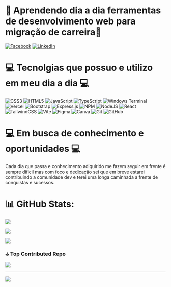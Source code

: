 # 💫 Aprendendo dia a dia ferramentas de desenvolvimento web para migração de carreira💫

[![Facebook](https://img.shields.io/badge/Facebook-%231877F2.svg?logo=Facebook&logoColor=white)](https://facebook.com/http://www.facebook.com/huntedempire) [![LinkedIn](https://img.shields.io/badge/LinkedIn-%230077B5.svg?logo=linkedin&logoColor=white)](https://linkedin.com/in/https://www.linkedin.com/in/erick-luciano-a6767020b/) 

# 💻 Tecnolgias que possuo e utilizo em meu dia a dia 💻
![CSS3](https://img.shields.io/badge/css3-%231572B6.svg?style=for-the-badge&logo=css3&logoColor=white) ![HTML5](https://img.shields.io/badge/html5-%23E34F26.svg?style=for-the-badge&logo=html5&logoColor=white) ![JavaScript](https://img.shields.io/badge/javascript-%23323330.svg?style=for-the-badge&logo=javascript&logoColor=%23F7DF1E) ![TypeScript](https://img.shields.io/badge/typescript-%23007ACC.svg?style=for-the-badge&logo=typescript&logoColor=white) ![Windows Terminal](https://img.shields.io/badge/Windows%20Terminal-%234D4D4D.svg?style=for-the-badge&logo=windows-terminal&logoColor=white) ![Vercel](https://img.shields.io/badge/vercel-%23000000.svg?style=for-the-badge&logo=vercel&logoColor=white) ![Bootstrap](https://img.shields.io/badge/bootstrap-%238511FA.svg?style=for-the-badge&logo=bootstrap&logoColor=white) ![Express.js](https://img.shields.io/badge/express.js-%23404d59.svg?style=for-the-badge&logo=express&logoColor=%2361DAFB) ![NPM](https://img.shields.io/badge/NPM-%23CB3837.svg?style=for-the-badge&logo=npm&logoColor=white) ![NodeJS](https://img.shields.io/badge/node.js-6DA55F?style=for-the-badge&logo=node.js&logoColor=white) ![React](https://img.shields.io/badge/react-%2320232a.svg?style=for-the-badge&logo=react&logoColor=%2361DAFB) ![TailwindCSS](https://img.shields.io/badge/tailwindcss-%2338B2AC.svg?style=for-the-badge&logo=tailwind-css&logoColor=white) ![Vite](https://img.shields.io/badge/vite-%23646CFF.svg?style=for-the-badge&logo=vite&logoColor=white) ![Figma](https://img.shields.io/badge/figma-%23F24E1E.svg?style=for-the-badge&logo=figma&logoColor=white) ![Canva](https://img.shields.io/badge/Canva-%2300C4CC.svg?style=for-the-badge&logo=Canva&logoColor=white) ![Git](https://img.shields.io/badge/git-%23F05033.svg?style=for-the-badge&logo=git&logoColor=white) ![GitHub](https://img.shields.io/badge/github-%23121011.svg?style=for-the-badge&logo=github&logoColor=white)

# 💻 Em busca de conhecimento e oportunidades 💻

Cada dia que passa e conhecimento adiquirido me fazem seguir em frente é sempre dificil mas com foco e dedicação sei que em breve estarei contribuindo a comunidade dev e terei uma longa caminhada a frente
de conquistas e sucessos.

# 📊 GitHub Stats:
![](https://github-readme-stats.vercel.app/api?username=Viper4621&theme=dracula&hide_border=false&include_all_commits=false&count_private=false)<br/>

![](https://github-readme-streak-stats.herokuapp.com/?user=Viper4621&theme=dracula&hide_border=false)<br/>

![](https://github-readme-stats.vercel.app/api/top-langs/?username=Viper4621&theme=dracula&hide_border=false&include_all_commits=false&count_private=false&layout=compact)


### 🔝 Top Contributed Repo
![](https://github-contributor-stats.vercel.app/api?username=Viper4621&limit=5&theme=dark&combine_all_yearly_contributions=true)

---
[![](https://visitcount.itsvg.in/api?id=Viper4621&icon=0&color=0)](https://visitcount.itsvg.in)

<!-- Proudly created with GPRM ( https://gprm.itsvg.in ) -->
